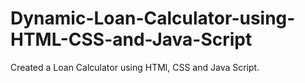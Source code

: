 # Dynamic-Loan-Calculator-using-HTML-CSS-and-Java-Script
Created a Loan Calculator using HTMl, CSS and Java Script.
